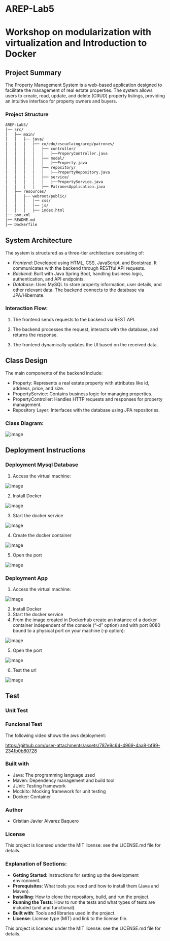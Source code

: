 # AREP-Lab5
# Workshop on modularization with virtualization and Introduction to Docker

## Project Summary

The Property Management System is a web-based application designed to facilitate the management of real estate properties. The system allows users to create, read, update, and delete (CRUD) property listings, providing an intuitive interface for property owners and buyers.


### Project Structure
```Bash
AREP-Lab5/
│── src/
│   ├── main/
│   │   ├── java/
│   │   │   ├── co/edu/escuelaing/arep/patrones/
│   │   │   │   ├── controller/
│   │   │   │   │   ├──ProperyController.java
│   │   │   │   ├── model/
│   │   │   │   │   ├──Property.java
│   │   │   │   ├── repository/
│   │   │   │   │   ├──PropertyRepository.java
│   │   │   │   ├── service/
│   │   │   │   │   ├──PropertyService.java
│   │   │   │   ├── PatronesApplication.java 
│   ├── resources/
│   │   ├── webroot/public/
│   │   │   │── css/
│   │   │   │── js/
│   │   │   ├── index.html
│── pom.xml
│── README.md
│── Dockerfile
```
## System Architecture
The system is structured as a three-tier architecture consisting of:
- *Frontend*: Developed using HTML, CSS, JavaScript, and Bootstrap. It communicates with the backend through RESTful API requests.
- *Backend*: Built with Java Spring Boot, handling business logic, authentication, and API endpoints.
- *Database*: Uses MySQL to store property information, user details, and other relevant data. The backend connects to the database via JPA/Hibernate.

### Interaction Flow:

1. The frontend sends requests to the backend via REST API.

2. The backend processes the request, interacts with the database, and returns the response.

3. The frontend dynamically updates the UI based on the received data.

## Class Design

The main components of the backend include:

- Property: Represents a real estate property with attributes like id, address, price, and size.
- PropertyService: Contains business logic for managing properties.
- PropertyController: Handles HTTP requests and responses for property management.
- Repository Layer: Interfaces with the database using JPA repositories.

### Class Diagram:

![image](https://github.com/user-attachments/assets/753d21cc-b563-48b9-ab05-65902b4b9bd0)

## Deployment Instructions
### Deployment Mysql Database

1. Access the virtual machine:
  
![image](https://github.com/user-attachments/assets/9df87e0b-e6f5-4814-9db0-5ea29171f15a)

2. Install Docker

![image](https://github.com/user-attachments/assets/8a21c14d-5784-4293-9946-2627e603b018)

3. Start the docker service

![image](https://github.com/user-attachments/assets/7d754faa-b814-47e6-aa7d-16b5f2f5ea29)

4. Create the docker container

![image](https://github.com/user-attachments/assets/a73f9eaa-170d-4ac7-8dba-346b75ab9a91)

5. Open the port

![image](https://github.com/user-attachments/assets/da227dc9-aad3-4c32-82b6-2aa18b070f4a)


### Deployment App

1. Access the virtual machine:
  
![image](https://github.com/user-attachments/assets/7df777ba-55a5-44bd-82ad-867e60a89613)

2. Install Docker
3. Start the docker service
4. From the image created in Dockerhub create an instance of a docker container independent of the console (“-d” option) and with port 8080 bound to a physical port on your machine (-p option):

![image](https://github.com/user-attachments/assets/c77a2a8d-5505-4dd9-9754-c0befc472744)

5. Open the port

![image](https://github.com/user-attachments/assets/224d40f7-e5af-4f37-b174-b6a5d5bc7b2a)

6. Test the url
   
![image](https://github.com/user-attachments/assets/f531c1bd-9ef2-4279-84a8-7307a924e769)
   
## Test
### Unit Test



### Funcional Test

The following video shows the aws deployment:


https://github.com/user-attachments/assets/787e9c64-4969-4aa8-bf99-234fb0b80728



### Built with
- Java: The programming language used
- Maven: Dependency management and build tool
- JUnit: Testing framework
- Mockito: Mocking framework for unit testing
- Docker: Container

### Author
- Cristian Javier Alvarez Baquero
  
### License
This project is licensed under the MIT license: see the LICENSE.md file for details.

### Explanation of Sections:
- **Getting Started**: Instructions for setting up the development environment.
- **Prerequisites**: What tools you need and how to install them (Java and Maven).
- **Installing**: How to clone the repository, build, and run the project.
- **Running the Tests**: How to run the tests and what types of tests are included (unit and functional).
- **Built with**: Tools and libraries used in the project.
- **License**: License type (MIT) and link to the license file.


This project is licensed under the MIT license: see the LICENSE.md file for details.


